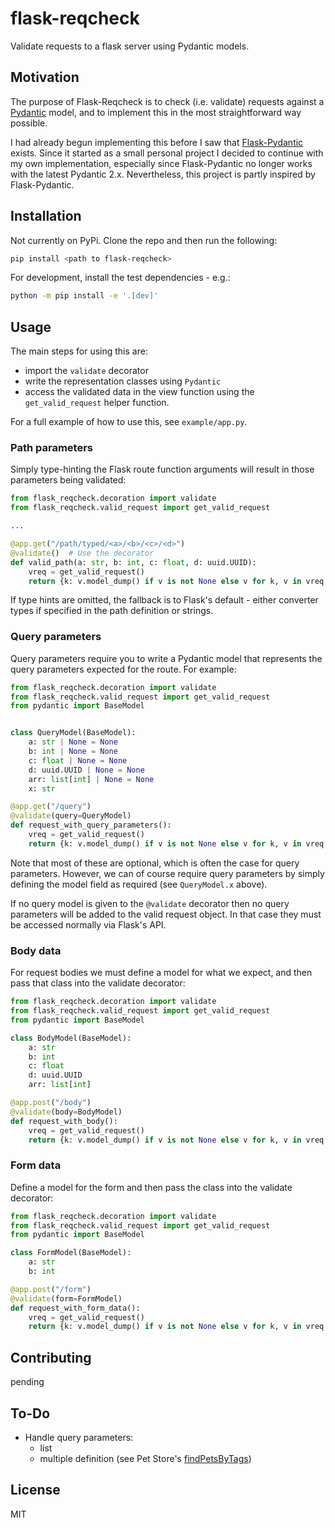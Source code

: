 # flask-reqcheck

Validate requests to a flask server using Pydantic models.

## Motivation

The purpose of Flask-Reqcheck is to check (i.e. validate) requests against a [Pydantic](https://docs.pydantic.dev/latest/) model, and to implement this in the most straightforward way possible.

I had already begun implementing this before I saw that [Flask-Pydantic](https://github.com/bauerji/flask-pydantic) exists. Since it started as a small personal project I decided to continue with my own implementation, especially since Flask-Pydantic no longer works with the latest Pydantic 2.x. Nevertheless, this project is partly inspired by Flask-Pydantic.

## Installation

Not currently on PyPi. Clone the repo and then run the following:

```sh
pip install <path to flask-reqcheck>
```

For development, install the test dependencies - e.g.:

```sh
python -m pip install -e '.[dev]'
```

## Usage

The main steps for using this are:

- import the `validate` decorator
- write the representation classes using `Pydantic`
- access the validated data in the view function using the `get_valid_request` helper function.

For a full example of how to use this, see `example/app.py`.

### Path parameters

Simply type-hinting the Flask route function arguments will result in those parameters being validated:

```python
from flask_reqcheck.decoration import validate
from flask_reqcheck.valid_request import get_valid_request

...

@app.get("/path/typed/<a>/<b>/<c>/<d>")
@validate()  # Use the decorator
def valid_path(a: str, b: int, c: float, d: uuid.UUID):
    vreq = get_valid_request()
    return {k: v.model_dump() if v is not None else v for k, v in vreq.__dict__.items()}
```

If type hints are omitted, the fallback is to Flask's default - either converter types if specified in the path definition or strings.

### Query parameters

Query parameters require you to write a Pydantic model that represents the query parameters expected for the route. For example:

```python
from flask_reqcheck.decoration import validate
from flask_reqcheck.valid_request import get_valid_request
from pydantic import BaseModel


class QueryModel(BaseModel):
    a: str | None = None
    b: int | None = None
    c: float | None = None
    d: uuid.UUID | None = None
    arr: list[int] | None = None
    x: str

@app.get("/query")
@validate(query=QueryModel)
def request_with_query_parameters():
    vreq = get_valid_request()
    return {k: v.model_dump() if v is not None else v for k, v in vreq.__dict__.items()}
```

Note that most of these are optional, which is often the case for query parameters. However, we can of course require query parameters by simply defining the model field as required (see `QueryModel.x` above).

If no query model is given to the `@validate` decorator then no query parameters will be added to the valid request object. In that case they must be accessed normally via Flask's API.

### Body data

For request bodies we must define a model for what we expect, and then pass that class into the validate decorator:

```python
from flask_reqcheck.decoration import validate
from flask_reqcheck.valid_request import get_valid_request
from pydantic import BaseModel

class BodyModel(BaseModel):
    a: str
    b: int
    c: float
    d: uuid.UUID
    arr: list[int]

@app.post("/body")
@validate(body=BodyModel)
def request_with_body():
    vreq = get_valid_request()
    return {k: v.model_dump() if v is not None else v for k, v in vreq.__dict__.items()}
```

### Form data

Define a model for the form and then pass the class into the validate decorator:

```python
from flask_reqcheck.decoration import validate
from flask_reqcheck.valid_request import get_valid_request
from pydantic import BaseModel

class FormModel(BaseModel):
    a: str
    b: int

@app.post("/form")
@validate(form=FormModel)
def request_with_form_data():
    vreq = get_valid_request()
    return {k: v.model_dump() if v is not None else v for k, v in vreq.__dict__.items()}

```

## Contributing

pending

## To-Do

- Handle query parameters:
  - list
  - multiple definition (see Pet Store's [findPetsByTags](https://petstore3.swagger.io/#/pet/findPetsByTags))

## License

MIT
